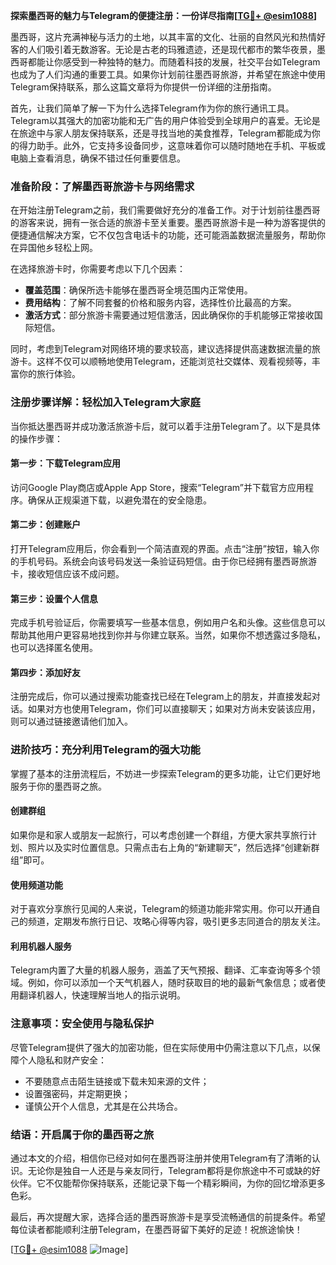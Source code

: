 **探索墨西哥的魅力与Telegram的便捷注册：一份详尽指南[[TG💪+ @esim1088](https://t.me/s/esim1088)]**

墨西哥，这片充满神秘与活力的土地，以其丰富的文化、壮丽的自然风光和热情好客的人们吸引着无数游客。无论是古老的玛雅遗迹，还是现代都市的繁华夜景，墨西哥都能让你感受到一种独特的魅力。而随着科技的发展，社交平台如Telegram也成为了人们沟通的重要工具。如果你计划前往墨西哥旅游，并希望在旅途中使用Telegram保持联系，那么这篇文章将为你提供一份详细的注册指南。

首先，让我们简单了解一下为什么选择Telegram作为你的旅行通讯工具。Telegram以其强大的加密功能和无广告的用户体验受到全球用户的喜爱。无论是在旅途中与家人朋友保持联系，还是寻找当地的美食推荐，Telegram都能成为你的得力助手。此外，它支持多设备同步，这意味着你可以随时随地在手机、平板或电脑上查看消息，确保不错过任何重要信息。

### **准备阶段：了解墨西哥旅游卡与网络需求**

在开始注册Telegram之前，我们需要做好充分的准备工作。对于计划前往墨西哥的游客来说，拥有一张合适的旅游卡至关重要。墨西哥旅游卡是一种为游客提供的便捷通信解决方案，它不仅包含电话卡的功能，还可能涵盖数据流量服务，帮助你在异国他乡轻松上网。

在选择旅游卡时，你需要考虑以下几个因素：
- **覆盖范围**：确保所选卡能够在墨西哥全境范围内正常使用。
- **费用结构**：了解不同套餐的价格和服务内容，选择性价比最高的方案。
- **激活方式**：部分旅游卡需要通过短信激活，因此确保你的手机能够正常接收国际短信。

同时，考虑到Telegram对网络环境的要求较高，建议选择提供高速数据流量的旅游卡。这样不仅可以顺畅地使用Telegram，还能浏览社交媒体、观看视频等，丰富你的旅行体验。

### **注册步骤详解：轻松加入Telegram大家庭**

当你抵达墨西哥并成功激活旅游卡后，就可以着手注册Telegram了。以下是具体的操作步骤：

#### **第一步：下载Telegram应用**
访问Google Play商店或Apple App Store，搜索“Telegram”并下载官方应用程序。确保从正规渠道下载，以避免潜在的安全隐患。

#### **第二步：创建账户**
打开Telegram应用后，你会看到一个简洁直观的界面。点击“注册”按钮，输入你的手机号码。系统会向该号码发送一条验证码短信。由于你已经拥有墨西哥旅游卡，接收短信应该不成问题。

#### **第三步：设置个人信息**
完成手机号验证后，你需要填写一些基本信息，例如用户名和头像。这些信息可以帮助其他用户更容易地找到你并与你建立联系。当然，如果你不想透露过多隐私，也可以选择匿名使用。

#### **第四步：添加好友**
注册完成后，你可以通过搜索功能查找已经在Telegram上的朋友，并直接发起对话。如果对方也使用Telegram，你们可以直接聊天；如果对方尚未安装该应用，则可以通过链接邀请他们加入。

### **进阶技巧：充分利用Telegram的强大功能**

掌握了基本的注册流程后，不妨进一步探索Telegram的更多功能，让它们更好地服务于你的墨西哥之旅。

#### **创建群组**
如果你是和家人或朋友一起旅行，可以考虑创建一个群组，方便大家共享旅行计划、照片以及实时位置信息。只需点击右上角的“新建聊天”，然后选择“创建新群组”即可。

#### **使用频道功能**
对于喜欢分享旅行见闻的人来说，Telegram的频道功能非常实用。你可以开通自己的频道，定期发布旅行日记、攻略心得等内容，吸引更多志同道合的朋友关注。

#### **利用机器人服务**
Telegram内置了大量的机器人服务，涵盖了天气预报、翻译、汇率查询等多个领域。例如，你可以添加一个天气机器人，随时获取目的地的最新气象信息；或者使用翻译机器人，快速理解当地人的指示说明。

### **注意事项：安全使用与隐私保护**

尽管Telegram提供了强大的加密功能，但在实际使用中仍需注意以下几点，以保障个人隐私和财产安全：
- 不要随意点击陌生链接或下载未知来源的文件；
- 设置强密码，并定期更换；
- 谨慎公开个人信息，尤其是在公共场合。

### **结语：开启属于你的墨西哥之旅**

通过本文的介绍，相信你已经对如何在墨西哥注册并使用Telegram有了清晰的认识。无论你是独自一人还是与亲友同行，Telegram都将是你旅途中不可或缺的好伙伴。它不仅能帮你保持联系，还能记录下每一个精彩瞬间，为你的回忆增添更多色彩。

最后，再次提醒大家，选择合适的墨西哥旅游卡是享受流畅通信的前提条件。希望每位读者都能顺利注册Telegram，在墨西哥留下美好的足迹！祝旅途愉快！

[[TG💪+ @esim1088](https://t.me/s/esim1088) ![Image](https://i.postimg.cc/4NQfJmqS/Snipaste-2025-05-13-00-14-12.png)]